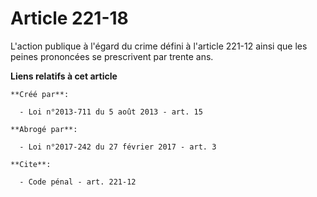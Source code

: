 # Article 221-18

L'action publique à l'égard du crime défini à l'article 221-12 ainsi que les peines prononcées se prescrivent par trente ans.

**Liens relatifs à cet article**

	**Créé par**:

	  - Loi n°2013-711 du 5 août 2013 - art. 15

	**Abrogé par**:

	  - Loi n°2017-242 du 27 février 2017 - art. 3

	**Cite**:

	  - Code pénal - art. 221-12
